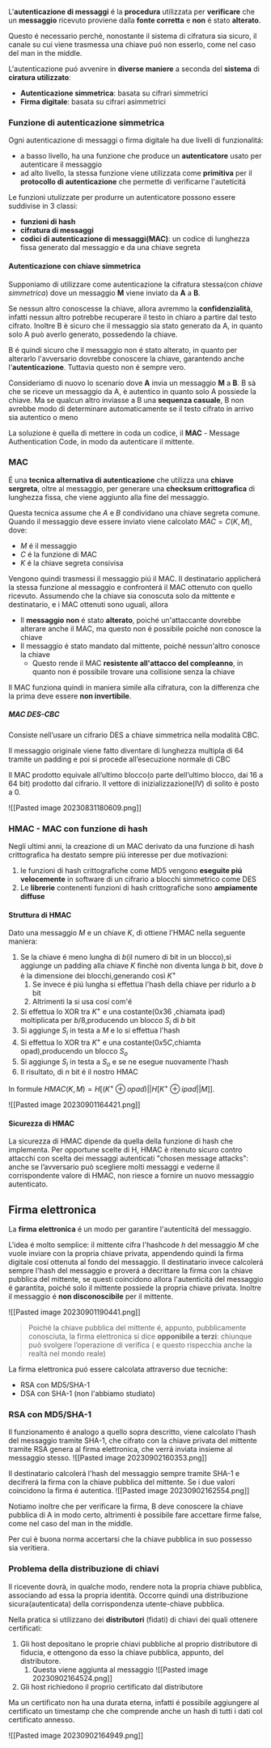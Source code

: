L'**autenticazione di messaggi** é la **procedura** utilizzata per **verificare** che un **messaggio** ricevuto proviene dalla **fonte corretta** e **non** é stato **alterato**.

Questo é necessario perché, nonostante il sistema di cifratura sia sicuro, il canale su cui viene trasmessa una chiave puó non esserlo, come nel caso del man in the middle.

L'autenticazione puó avvenire in **diverse maniere** a seconda del **sistema** di **ciratura utilizzato**:
- **Autenticazione simmetrica**: basata su cifrari simmetrici
- **Firma digitale**: basata su cifrari asimmetrici 
### Funzione di autenticazione simmetrica
Ogni autenticazione di messaggi o firma digitale ha due livelli di funzionalitá:
- a basso livello, ha una funzione che produce un **autenticatore** usato per autenticare il messaggio
- ad alto livello, la stessa funzione viene utilizzata come **primitiva** per il **protocollo di autenticazione** che permette di verificarne l'auteticitá

Le funzioni utulizzate per produrre un autenticatore possono essere suddivise in 3 classi:
- **funzioni di hash**
- **cifratura di messaggi**
- **codici di autenticazione di messaggi(MAC)**: un codice di lunghezza fissa generato dal messaggio e da una chiave segreta
#### Autenticazione con chiave simmetrica
Supponiamo di utilizzare come autenticazione la cifratura stessa(con *chiave simmetrica*) dove un messaggio **M** viene inviato da **A** a **B**.

Se nessun altro conoscesse la chiave, allora avremmo la **confidenzialità**, infatti nessun altro potrebbe recuperare il testo in chiaro a partire dal testo cifrato.
Inoltre B è sicuro che il messaggio sia stato generato da A, in quanto solo A può averlo generato, possedendo la chiave.

B é quindi sicuro che il messaggio non é stato alterato, in quanto per alterarlo l'avversario dovrebbe conoscere la chiave, garantendo anche l'**autenticazione**. Tuttavia questo non é sempre vero.

Consideriamo di nuovo lo scenario dove **A** invia un messaggio **M** a **B**. 
B sà che se riceve un messaggio da A, è autentico in quanto solo A possiede la chiave. Ma se qualcun altro inviasse a B una **sequenza casuale**, B non avrebbe modo di determinare automaticamente se il testo cifrato in arrivo sia autentico o meno

La soluzione è quella di mettere in coda un codice, il **MAC** - Message Authentication Code, in modo da autenticare il mittente.
### MAC
É una **tecnica alternativa di autenticazione** che utilizza una **chiave sergreta**, oltre al messaggio, per generare una **checksum crittografica** di lunghezza fissa, che viene aggiunto alla fine del messaggio.

Questa tecnica assume che $A$ e $B$ condividano una chiave segreta comune. Quando il messaggio deve essere inviato viene calcolato $MAC=C(K,M)$, dove:
- $M$ é il messaggio
- $C$ é la funzione di MAC
- $K$ é la chiave segreta consivisa

Vengono quindi trasmessi il messaggio piú il MAC. Il destinatario applicherá la stessa funzione al messaggio e confronterá il MAC ottenuto con quello ricevuto. 
Assumendo che la chiave sia conoscuta solo da mittente e destinatario, e i MAC ottenuti sono uguali, allora
- Il **messaggio** **non** é stato **alterato**, poiché un'attaccante dovrebbe alterare anche il MAC, ma questo non é possibile poiché non conosce la chiave
- Il messaggio é stato mandato dal mittente, poiché nessun'altro conosce la chiave
	- Questo rende il MAC **resistente all'attacco del compleanno**, in quanto non é possibile trovare una collisione senza la chiave

Il MAC funziona quindi in maniera simile alla cifratura, con la differenza che la prima deve essere **non invertibile**.
##### MAC DES-CBC
Consiste nell’usare un cifrario DES a chiave simmetrica nella modalità CBC.

Il messaggio originale viene fatto diventare di lunghezza multipla di 64 tramite un padding e poi si procede all’esecuzione normale di CBC

Il MAC prodotto equivale all’ultimo blocco(o parte dell’ultimo blocco, dai 16 a 64 bit) prodotto dal cifrario. Il vettore di inizializzazione(IV) di solito è posto a 0.

![[Pasted image 20230831180609.png]]
### HMAC - MAC con funzione di hash
Negli ultimi anni, la creazione di un MAC derivato da una funzione di hash crittografica ha destato sempre piú interesse per due motivazioni:
1. le funzioni di hash crittografiche come MD5 vengono **eseguite piú velocemente** in software di un cifrario a blocchi simmetrico come DES
2. Le **librerie** contenenti funzioni di hash crittografiche sono **ampiamente diffuse**
#### Struttura di HMAC
Dato una messaggio $M$ e un chiave $K$, di ottiene l'HMAC nella seguente maniera:
1. Se la chiave é meno lungha di $b$(il numero di bit in un blocco),si aggiunge un padding alla chiave $K$ finchè non diventa lunga $b$ bit, dove $b$ è la dimensione dei blocchi,generando così $K^+$
	1. Se invece é piú lungha si effettua l'hash della chiave per ridurlo a $b$ bit
	2. Altrimenti la si usa cosí com'é
2. Si effettua lo XOR tra $K^+$ e una costante($0x36$ ,chiamata ipad) moltiplicata per $b/8$,producendo un blocco $S_i$ di $b$ bit
3. Si aggiunge $S_i$ in testa a $M$ e lo si effettua l'hash
4. Si effettua lo XOR tra $K^+$ e una costante($0x5C$,chiamta opad),producendo un blocco $S_o$
5. Si aggiunge $S_i$ in testa a $S_o$ e se ne esegue nuovamente l'hash
6. Il risultato, di $n$ bit é il nostro HMAC

In formule $HMAC(K,M)=H[(K^+\oplus opad)||H[K^+\oplus ipad||M]]$.
 
![[Pasted image 20230901164421.png]]
#### Sicurezza di HMAC
La sicurezza di HMAC dipende da quella della funzione di hash che implementa.
Per opportune scelte di H, HMAC è ritenuto sicuro contro attacchi con scelta dei messaggi autenticati "chosen message attacks": anche se l’avversario può scegliere molti messaggi e vederne il corrispondente valore di HMAC, non riesce a fornire un nuovo messaggio autenticato.
## Firma elettronica
La **firma elettronica** é un modo per garantire l'autenticitá del messaggio.

L'idea é molto semplice: il mittente cifra l'hashcode $h$ del messaggio $M$ che vuole inviare con la propria chiave privata, appendendo quindi la firma digitale cosí ottenuta al fondo del messaggio. 
Il destinatario invece calcolerá sempre l'hash del messaggio e proverá a decrittare la firma con la chiave pubblica del mittente, se questi coincidono allora l'autenticitá del messaggio é garantita, poiché solo il mittente possiede la propria chiave privata. Inoltre il messaggio é **non disconoscibile** per il mittente.

![[Pasted image 20230901190441.png]]

> Poiché la chiave pubblica del mittente é, appunto, pubblicamente conosciuta, la firma elettronica si dice **opponibile a terzi**: chiunque può svolgere l’operazione di verifica ( e questo rispecchia anche la realtà nel mondo reale)

La firma elettronica puó essere calcolata attraverso due tecniche:
- RSA con MD5/SHA-1
- DSA con SHA-1 (non l'abbiamo studiato)
### RSA con MD5/SHA-1
Il funzionamento é analogo a quello sopra descritto, viene calcolato l'hash del messaggio tramite SHA-1, che cifrato con la chiave privata del mittente tramite RSA genera al firma elettronica, che verrá inviata insieme al messaggio stesso.
![[Pasted image 20230902160353.png]]

Il destinatario calcolerá l'hash del messaggio sempre tramite SHA-1 e decifrerá la firma con la chiave pubblica del mittente. 
Se i due valori coincidono la firma é autentica.
![[Pasted image 20230902162554.png]]

Notiamo inoltre che per verificare la firma, B deve conoscere la chiave pubblica di A in modo certo, altrimenti è possibile fare accettare firme false, come nel caso del man in the middle.

Per cui è buona norma accertarsi che la chiave pubblica in suo possesso sia veritiera.
### Problema della distribuzione di chiavi
Il ricevente dovrà, in qualche modo, rendere nota la propria chiave pubblica, associando ad essa la propria identità. Occorre quindi una distribuzione sicura(autenticata) della corrispondenza utente-chiave pubblica.

Nella pratica si utilizzano dei **distributori** (fidati) di chiavi dei quali ottenere certificati:
1. Gli host depositano le proprie chiavi pubbliche al proprio distributore di fiducia, e ottengono da esso la chiave pubblica, appunto, del distributore.
	1. Questa viene aggiunta al messaggio 
![[Pasted image 20230902164524.png]]
2. Gli host richiedono il proprio certificato dal distributore

Ma un certificato non ha una durata eterna, infatti é possibile aggiungere al certificato un timestamp che che comprende anche un hash di tutti i dati col certificato annesso.

![[Pasted image 20230902164949.png]]